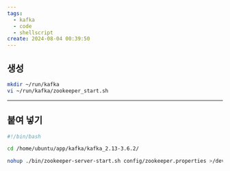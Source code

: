 ```yaml
---
tags:
  - kafka
  - code
  - shellscript
create: 2024-08-04 00:39:50
---
```


## 생성

```sh
mkdir ~/run/kafka
vi ~/run/kafka/zookeeper_start.sh
```

---
## 붙여 넣기

```sh
#!/bin/bash

cd /home/ubuntu/app/kafka/kafka_2.13-3.6.2/

nohup ./bin/zookeeper-server-start.sh config/zookeeper.properties >/dev/null 2>&1
```